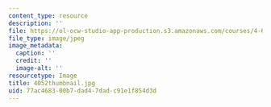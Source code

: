 ```yaml
---
content_type: resource
description: ''
file: https://ol-ocw-studio-app-production.s3.amazonaws.com/courses/4-614-religious-architecture-and-islamic-cultures-fall-2002/77ac468300b7dad47dadc91e1f854d3d_4052thumbnail.jpg
file_type: image/jpeg
image_metadata:
  caption: ''
  credit: ''
  image-alt: ''
resourcetype: Image
title: 4052thumbnail.jpg
uid: 77ac4683-00b7-dad4-7dad-c91e1f854d3d
---
```

